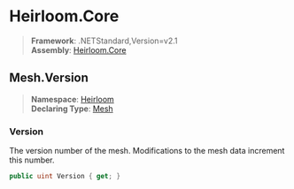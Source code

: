 # Heirloom.Core

> **Framework**: .NETStandard,Version=v2.1  
> **Assembly**: [Heirloom.Core][0]  

## Mesh.Version

> **Namespace**: [Heirloom][0]  
> **Declaring Type**: [Mesh][1]  

### Version

The version number of the mesh. Modifications to the mesh data increment this number.

```cs
public uint Version { get; }
```

[0]: ../../../Heirloom.Core.md
[1]: ../Mesh.md
